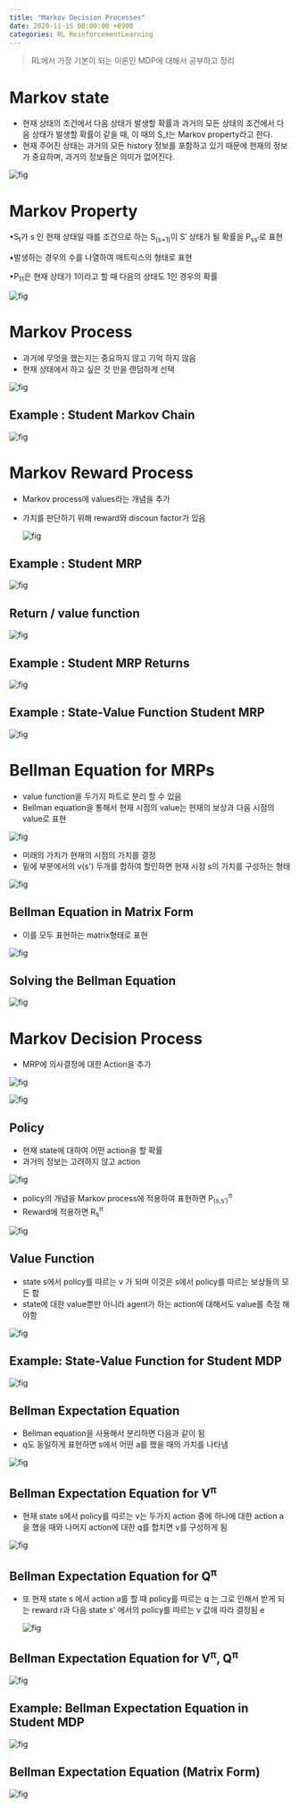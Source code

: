 ```yaml
---
title: "Markov Decision Processes"
date: 2020-11-15 00:00:00 +0900
categories: RL ReinforcementLearning
---
```


>  RL에서 가장 기본이 되는 이론인 MDP에 대해서 공부하고 정리 
>

# Markov state 

* 현재 상태의 조건에서 다음 상태가 발생할 확률과 과거의 모든 상태의 조건에서 다음 상태가 발생할 확률이 같을 때, 이 때의 S_t는 Markov property라고 한다.
* 현재 주어진 상태는 과거의 모든 history 정보를 포함하고 있기 때문에 현재의 정보가 중요하며, 과거의 정보들은 의미가 없어진다.

![fig](https://bjo9280.github.io/assets/images/2020-11-15/markov_state.png)

# Markov Property

•S<sub>t</sub>가 s 인 현재 상태일 때를 조건으로 하는 S<sub>(s+1)</sub>이 S′ 상태가 될 확률을 P<sub>ss′</sub>로 표현

•발생하는 경우의 수를 나열하여 매트릭스의 형태로 표현

•P<sub>11</sub>은 현재 상태가 1이라고 할 때 다음의 상태도 1인 경우의 확률

![fig](https://bjo9280.github.io/assets/images/2020-11-15/markov_property.png)

# Markov Process

* 과거에 무엇을 했는지는 중요하지 않고 기억 하지 않음
* 현재 상태에서 하고 싶은 것 만을 랜덤하게 선택

![fig](https://bjo9280.github.io/assets/images/2020-11-15/markov_process.png)

## Example : Student Markov Chain

![fig](https://bjo9280.github.io/assets/images/2020-11-15/markov_chain.png)

# Markov Reward Process

* Markov process에 values라는 개념을 추가

* 가치를 판단하기 위해 reward와 discoun factor가 있음

  ![fig](https://bjo9280.github.io/assets/images/2020-11-15/markov_reward.png)

## Example : Student MRP

![fig](https://bjo9280.github.io/assets/images/2020-11-15/ex_mrp.png)

## Return / value function

![fig](https://bjo9280.github.io/assets/images/2020-11-15/return_value.png)

## Example : Student MRP Returns

![fig](https://bjo9280.github.io/assets/images/2020-11-15/ex_mrp_return.png)

## Example : State-Value Function Student MRP 

![fig](https://bjo9280.github.io/assets/images/2020-11-15/ex_mrp_state-value.png)

# Bellman Equation for MRPs

* value function을 두가지 파트로 분리 할 수 있음
* Bellman equation을 통해서 현재 시점의 value는 현재의 보상과 다음 시점의 value로 표현

![fig](https://bjo9280.github.io/assets/images/2020-11-15/bellman_mrp1.png)

* 미래의 가치가 현재의 시점의 가치를 결정
* 밑에 부분에서의 v(s') 두개를 합하여 할인하면 현재 시점 s의 가치를 구성하는 형태

![fig](https://bjo9280.github.io/assets/images/2020-11-15/bellman_mrp2.png)

## Bellman Equation in Matrix Form

* 이를 모두 표현하는  matrix형태로 표현

![fig](https://bjo9280.github.io/assets/images/2020-11-15/bellman_matrix.png)

## Solving the Bellman Equation

![fig](https://bjo9280.github.io/assets/images/2020-11-15/bellman_solving.png)

# Markov Decision Process

* MRP에 의사결정에 대한 Action을 추가

![fig](https://bjo9280.github.io/assets/images/2020-11-15/markov_decision.png)

![fig](https://bjo9280.github.io/assets/images/2020-11-15/ex_mdp.png)

## Policy

* 현재 state에 대하여 어떤 action을 할 확률
* 과거의 정보는 고려하지 않고 action

![fig](https://bjo9280.github.io/assets/images/2020-11-15/mdp_policy.png)

* policy의 개념을 Markov process에 적용하여 표현하면 P<sub>(s,s′)</sub><sup>π</sup>
* Reward에 적용하면 R<sub>s</sub><sup>π</sup>

![fig](https://bjo9280.github.io/assets/images/2020-11-15/mdp_policy2.png)

## Value Function

* state s에서 policy를 따르는 v 가 되며 이것은 s에서 policy를 따르는 보상들의 모든 합 
* state에 대한 value뿐만 아니라 agent가 하는 action에 대해서도 value를 측정 해야함

![fig](https://bjo9280.github.io/assets/images/2020-11-15/mdp_value.png)

## Example: State-Value Function for Student MDP 

![fig](https://bjo9280.github.io/assets/images/2020-11-15/ex_statevalue.png)

## Bellman Expectation Equation 

* Bellman equation을 사용해서 분리하면 다음과 같이 됨
* q도 동일하게 표현하면  s에서 어떤 a를 했을 때의 가치를 나타냄

![fig](https://bjo9280.github.io/assets/images/2020-11-15/bellman_mdp1.png)

## Bellman Expectation Equation for V<sup>π</sup>

* 현재 state s에서 policy를 따르는 v는  두가지 action 중에 하나에 대한 action a을 했을 때와   나머지 action에 대한 q를 합치면 v를 구성하게 됨 

![fig](https://bjo9280.github.io/assets/images/2020-11-15/bellman_mdp2.png)

## Bellman Expectation Equation for Q<sup>π</sup>

* 또 현재 state s 에서 action a를 할 때 policy를 따르는 q 는   그로 인해서 받게 되는 reward r과 다음 state s' 에서의 policy를 따르는 v 값에 따라 결정됨 e

  ![fig](https://bjo9280.github.io/assets/images/2020-11-15/bellman_mdp3.png)

## Bellman Expectation Equation for V<sup>π</sup>, Q<sup>π</sup>

![fig](https://bjo9280.github.io/assets/images/2020-11-15/bellman_mdp4.png)

## Example: Bellman Expectation Equation in Student MDP 

![fig](https://bjo9280.github.io/assets/images/2020-11-15/ex_bellman_mdp.png)

## Bellman Expectation Equation (Matrix Form)

![fig](https://bjo9280.github.io/assets/images/2020-11-15/bellman_matrix2.png)

